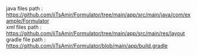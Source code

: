 java files path : https://github.com/iiTsAmir/Formulator/tree/main/app/src/main/java/com/example/Formulator
<br />
xml files path : https://github.com/iiTsAmir/Formulator/tree/main/app/src/main/res/layout
<br />
gradle file path : https://github.com/iiTsAmir/Formulator/blob/main/app/build.gradle
